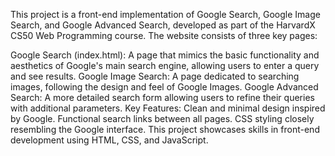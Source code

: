 This project is a front-end implementation of Google Search, Google Image Search, and Google Advanced Search, developed as part of the HarvardX CS50 Web Programming course. The website consists of three key pages:

Google Search (index.html): A page that mimics the basic functionality and aesthetics of Google's main search engine, allowing users to enter a query and see results.
Google Image Search: A page dedicated to searching images, following the design and feel of Google Images.
Google Advanced Search: A more detailed search form allowing users to refine their queries with additional parameters.
Key Features:
Clean and minimal design inspired by Google.
Functional search links between all pages.
CSS styling closely resembling the Google interface.
This project showcases skills in front-end development using HTML, CSS, and JavaScript.
